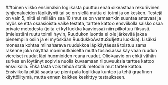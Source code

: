 ##toinen viikko
ensinnäkin logiikasta puuttuu enää oikeastaan rekuriivinen tyhjienalueiden läpikäynti tai se on siellä 
mutta ei toimi ja on kesken. 
Testejä on vain 5, niitä ei millään saa 10 (mut se on varmaankin suuntaa antavaa) ja myös se että 
osaasioista vaike testata, tarttee kattoo ensviikolla saisko osaa private metodesta (joita ei kyl luokka kaaviossa)
niin pilkottuu fiksusti. (mielestäni ruutu toimii hyvin, Ruudukon luontia ei ole järkevää jakaa pienempiin osiin 
ja ei myöskään RuudukkoAvattuSuljettu luokkia). Lisäksi monessa kohtaa miinaharava ruudukkoa läpikäytäessä toistuu 
sama rakenne joka näyttää monimutkaiselta mutta tosiasiassa käy vaan ruudun viereiset ruudut läpi huomioiden reuna ruudut.
Oliokaavio on ehkä vähän surkea en löytänyt sopivia nuolia kuvaamaan riipuvuuksia tarttee kattoo ensviikolla. Ehkä tästä
vois tehdä statik metodin mut tartee kattoa. 
Ensiviikolla pitää saada se pieni pala logiikkaa kuntoo ja tehä graafinen käyttöliitymä, mutta ennen kaikkee keskittyy 
testaukseen.
